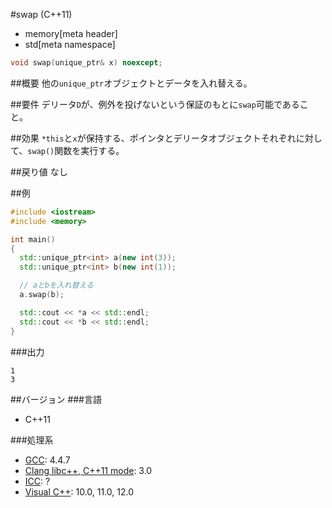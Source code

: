 #swap (C++11)
* memory[meta header]
* std[meta namespace]

```cpp
void swap(unique_ptr& x) noexcept;
```

##概要
他の`unique_ptr`オブジェクトとデータを入れ替える。


##要件
デリータ`D`が、例外を投げないという保証のもとに`swap`可能であること。


##効果
`*this`と`x`が保持する、ポインタとデリータオブジェクトそれぞれに対して、`swap()`関数を実行する。


##戻り値
なし


##例
```cpp
#include <iostream>
#include <memory>

int main()
{
  std::unique_ptr<int> a(new int(3));
  std::unique_ptr<int> b(new int(1));

  // aとbを入れ替える
  a.swap(b);

  std::cout << *a << std::endl;
  std::cout << *b << std::endl;
}
```

###出力
```
1
3
```

##バージョン
###言語
- C++11

###処理系
- [GCC](/implementation.md#gcc): 4.4.7
- [Clang libc++, C++11 mode](/implementation.md#clang): 3.0
- [ICC](/implementation.md#icc): ?
- [Visual C++](/implementation.md#visual_cpp): 10.0, 11.0, 12.0
